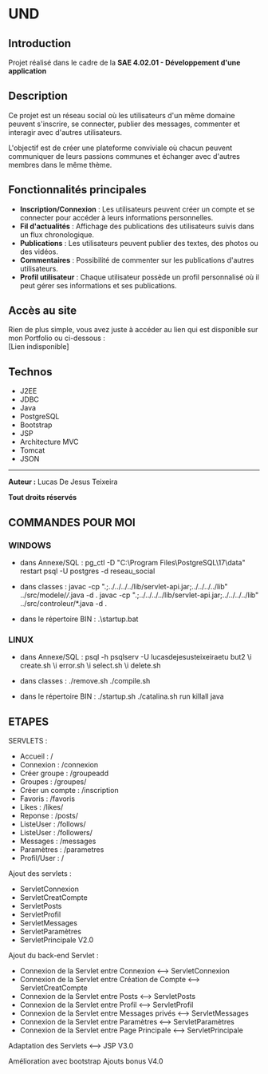 # UND

## Introduction

Projet réalisé dans le cadre de la **SAE 4.02.01 - Développement d'une application**

## Description

Ce projet est un réseau social où les utilisateurs d'un même domaine peuvent s'inscrire, se connecter, publier des messages, commenter et interagir avec d'autres utilisateurs. 

L'objectif est de créer une plateforme conviviale où chacun peuvent communiquer de leurs passions communes et échanger avec d'autres membres dans le même thème.

## Fonctionnalités principales

- **Inscription/Connexion** : Les utilisateurs peuvent créer un compte et se connecter pour accéder à leurs informations personnelles.
- **Fil d'actualités** : Affichage des publications des utilisateurs suivis dans un flux chronologique.
- **Publications** : Les utilisateurs peuvent publier des textes, des photos ou des vidéos.
- **Commentaires** : Possibilité de commenter sur les publications d'autres utilisateurs.
- **Profil utilisateur** : Chaque utilisateur possède un profil personnalisé où il peut gérer ses informations et ses publications.

## Accès au site

Rien de plus simple, vous avez juste à accéder au lien qui est disponible sur mon Portfolio ou ci-dessous :  \
[Lien indisponible]

## Technos

- J2EE
- JDBC
- Java
- PostgreSQL
- Bootstrap
- JSP
- Architecture MVC
- Tomcat
- JSON

---

**__Auteur :__** Lucas De Jesus Teixeira

**Tout droits réservés**

## COMMANDES POUR MOI 

### WINDOWS
- dans Annexe/SQL : 
pg_ctl -D "C:\Program Files\PostgreSQL\17\data" restart
psql -U postgres -d reseau_social

- dans classes : 
javac -cp ".;../../../../lib/servlet-api.jar;../../../../lib" ../src/modele/*/*.java -d .
javac -cp ".;../../../../lib/servlet-api.jar;../../../../lib" ../src/controleur/*.java -d .

- dans le répertoire BIN : 
.\startup.bat

### LINUX
- dans Annexe/SQL : 
psql -h psqlserv -U lucasdejesusteixeiraetu but2
\i create.sh
\i error.sh
\i select.sh
\i delete.sh

- dans classes :
./remove.sh
./compile.sh

- dans le répertoire BIN : 
./startup.sh
./catalina.sh run
killall java

## ETAPES

SERVLETS :
- Accueil : /
- Connexion : /connexion
- Créer groupe : /groupeadd
- Groupes : /groupes/<gid>
- Créer un compte : /inscription
- Favoris : /favoris
- Likes : /likes/<pid>
- Reponse : /posts/<pid>
- ListeUser : /follows/<uid>
- ListeUser : /followers/<uid>
- Messages : /messages
- Paramètres : /parametres
- Profil/User : /<uid>

Ajout des servlets :
- ServletConnexion
- ServletCreatCompte
- ServletPosts
- ServletProfil
- ServletMessages
- ServletParamètres
- ServletPrincipale
V2.0

Ajout du back-end Servlet :
- Connexion de la Servlet entre Connexion <--> ServletConnexion
- Connexion de la Servlet entre Création de Compte <--> ServletCreatCompte
- Connexion de la Servlet entre Posts <--> ServletPosts
- Connexion de la Servlet entre Profil <--> ServletProfil
- Connexion de la Servlet entre Messages privés <--> ServletMessages
- Connexion de la Servlet entre Paramètres <--> ServletParamètres
- Connexion de la Servlet entre Page Principale <--> ServletPrincipale

Adaptation des Servlets <--> JSP
V3.0

Amélioration avec bootstrap
Ajouts bonus
V4.0